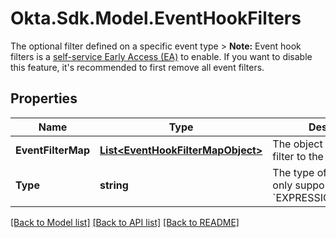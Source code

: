 # Okta.Sdk.Model.EventHookFilters
The optional filter defined on a specific event type  > **Note:** Event hook filters is a [self-service Early Access (EA)](/openapi/okta-management/guides/release-lifecycle/#early-access-ea) to enable. If you want to disable this feature, it's recommended to first remove all event filters.

## Properties

Name | Type | Description | Notes
------------ | ------------- | ------------- | -------------
**EventFilterMap** | [**List&lt;EventHookFilterMapObject&gt;**](EventHookFilterMapObject.md) | The object that maps the filter to the event type | [optional] 
**Type** | **string** | The type of filter. Currently only supports &#x60;EXPRESSION_LANGUAGE&#x60; | [optional] [readonly] 

[[Back to Model list]](../README.md#documentation-for-models) [[Back to API list]](../README.md#documentation-for-api-endpoints) [[Back to README]](../README.md)


